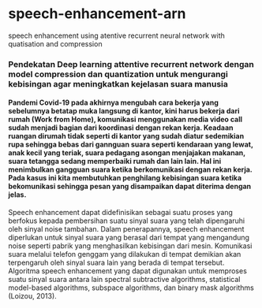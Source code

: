 # speech-enhancement-arn
speech enhancement using atentive recurrent neural network with quatisation and compression

### Pendekatan Deep learning attentive recurrent network dengan model compression dan quantization untuk mengurangi kebisingan agar meningkatkan kejelasan suara manusia

#### Pandemi Covid-19 pada akhirnya mengubah cara bekerja yang sebelumnya betatap muka langsung di kantor, kini harus bekerja dari rumah (Work from Home), komunikasi menggunakan media video call sudah menjadi bagian dari koordinasi dengan rekan kerja. Keadaan ruangan dirumah tidak seperti di kantor yang sudah diatur sedemikian rupa sehingga bebas dari gannguan suara seperti kendaraan yang lewat, anak kecil yang teriak, suara pedagang asongan menjajakan makanan, suara tetangga sedang memperbaiki rumah dan lain lain. Hal ini menimbulkan gangguan suara ketika berkomunikasi dengan rekan kerja. Pada kasus ini kita membutuhkan penghilang kebisingan suara ketika bekomunikasi sehingga pesan yang disampaikan dapat diterima dengan jelas. 
Speech enhancement dapat didefinisikan sebagai suatu proses yang berfokus kepada pembersihan suatu sinyal suara yang telah dipengaruhi oleh sinyal noise tambahan. Dalam penerapannya, speech enhancement diperlukan untuk sinyal suara yang berasal dari tempat yang mengandung noise seperti pabrik yang menghasilkan kebisingan dari mesin. Komunikasi suara melalui telefon genggam yang dilakukan di tempat demikian akan terpengaruh oleh sinyal suara lain yang berada di tempat tersebut. Algoritma speech enhancement yang dapat digunakan untuk memproses suatu sinyal suara antara lain spectral subtractive algorithms, statistical model-based algorithms, subspace algorithms, dan binary mask algorithms (Loizou, 2013).
